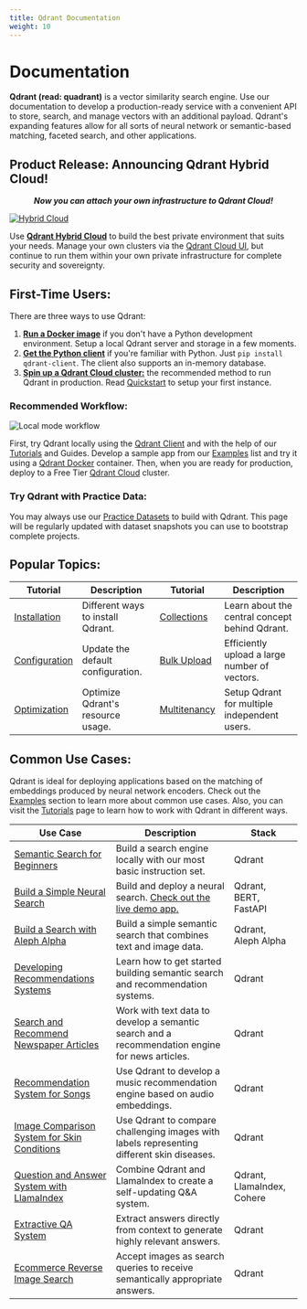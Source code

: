 ```yaml
---
title: Qdrant Documentation
weight: 10
---
```

# Documentation

**Qdrant (read: quadrant)** is a vector similarity search engine. Use our documentation to develop a production-ready service with a convenient API to store, search, and manage vectors with an additional payload. Qdrant's expanding features allow for all sorts of neural network or semantic-based matching, faceted search, and other applications.

## Product Release: Announcing Qdrant Hybrid Cloud!
***<p style="text-align: center;">Now you can attach your own infrastructure to Qdrant Cloud!</p>***

[![Hybrid Cloud](/docs/homepage/hybrid-cloud-cta.png)](https://qdrant.to/cloud)

Use [**Qdrant Hybrid Cloud**](/hybrid-cloud/) to build the best private environment that suits your needs. Manage your own clusters via the [Qdrant Cloud UI](/documentation/cloud/), but continue to run them within your own private infrastructure for complete security and sovereignty. 

## First-Time Users:

There are three ways to use Qdrant:

1. [**Run a Docker image**](quick-start/) if you don't have a Python development environment. Setup a local Qdrant server and storage in a few moments. 
2. [**Get the Python client**](https://github.com/qdrant/qdrant-client) if you're familiar with Python. Just `pip install qdrant-client`. The client also supports an in-memory database.
3. [**Spin up a Qdrant Cloud cluster:**](cloud/) the recommended method to run Qdrant in production. Read [Quickstart](cloud/quickstart-cloud/) to setup your first instance.

### Recommended Workflow:

![Local mode workflow](https://raw.githubusercontent.com/qdrant/qdrant-client/master/docs/images/try-develop-deploy.png)

First, try Qdrant locally using the [Qdrant Client](https://github.com/qdrant/qdrant-client) and with the help of our [Tutorials](tutorials/) and Guides. Develop a sample app from our [Examples](examples/) list and try it using a [Qdrant Docker](guides/installation/) container. Then, when you are ready for production, deploy to a Free Tier [Qdrant Cloud](cloud/) cluster.

### Try Qdrant with Practice Data:

You may always use our [Practice Datasets](datasets/) to build with Qdrant. This page will be regularly updated with dataset snapshots you can use to bootstrap complete projects.

## Popular Topics:

| Tutorial                                           | Description                                  | Tutorial| Description      |
|----------------------------------------------------|----------------------------------------------|---------|------------------|
| [Installation](guides/installation/) | Different ways to install Qdrant. | [Collections](concepts/collections/) | Learn about the central concept behind Qdrant. |                  
| [Configuration](guides/configuration/)   | Update the default configuration.    | [Bulk Upload](tutorials/bulk-upload/) |   Efficiently upload a large number of vectors. |                  
| [Optimization](tutorials/optimize/)           | Optimize Qdrant's resource usage. | [Multitenancy](tutorials/multiple-partitions/) | Setup Qdrant for multiple independent users. |                  

## Common Use Cases:

Qdrant is ideal for deploying applications based on the matching of embeddings produced by neural network encoders. Check out the [Examples](examples/) section to learn more about common use cases. Also, you can visit the [Tutorials](tutorials/) page to learn how to work with Qdrant in different ways. 

| Use Case              | Description                                  | Stack  |   
|-----------------------|----------------------------------------------|--------|
| [Semantic Search for Beginners](tutorials/search-beginners/)    | Build a search engine locally with our most basic instruction set. | Qdrant | 
| [Build a Simple Neural Search](tutorials/neural-search/)           | Build and deploy a neural search. [Check out the live demo app.](https://demo.qdrant.tech/#/) | Qdrant, BERT, FastAPI | 
| [Build a Search with Aleph Alpha](tutorials/aleph-alpha-search/)           | Build a simple semantic search that combines text and image data.                  | Qdrant, Aleph Alpha | 
| [Developing Recommendations Systems](https://githubtocolab.com/qdrant/examples/blob/master/qdrant_101_getting_started/getting_started.ipynb)    | Learn how to get started building semantic search and recommendation systems. | Qdrant | 
| [Search and Recommend Newspaper Articles](https://githubtocolab.com/qdrant/examples/blob/master/qdrant_101_text_data/qdrant_and_text_data.ipynb)    | Work with text data to develop a semantic search and a recommendation engine for news articles. | Qdrant | 
| [Recommendation System for Songs](https://githubtocolab.com/qdrant/examples/blob/master/qdrant_101_audio_data/03_qdrant_101_audio.ipynb)    | Use Qdrant to develop a music recommendation engine based on audio embeddings. | Qdrant | 
| [Image Comparison System for Skin Conditions](https://colab.research.google.com/github/qdrant/examples/blob/master/qdrant_101_image_data/04_qdrant_101_cv.ipynb)    | Use Qdrant to compare challenging images with labels representing different skin diseases. | Qdrant | 
| [Question and Answer System with LlamaIndex](https://githubtocolab.com/qdrant/examples/blob/master/llama_index_recency/Qdrant%20and%20LlamaIndex%20%E2%80%94%20A%20new%20way%20to%20keep%20your%20Q%26A%20systems%20up-to-date.ipynb)    | Combine Qdrant and LlamaIndex to create a self-updating Q&A system. | Qdrant, LlamaIndex, Cohere | 
| [Extractive QA System](https://githubtocolab.com/qdrant/examples/blob/master/extractive_qa/extractive-question-answering.ipynb)    | Extract answers directly from context to generate highly relevant answers. | Qdrant | 
| [Ecommerce Reverse Image Search](https://githubtocolab.com/qdrant/examples/blob/master/ecommerce_reverse_image_search/ecommerce-reverse-image-search.ipynb)    | Accept images as search queries to receive semantically appropriate answers. | Qdrant | 